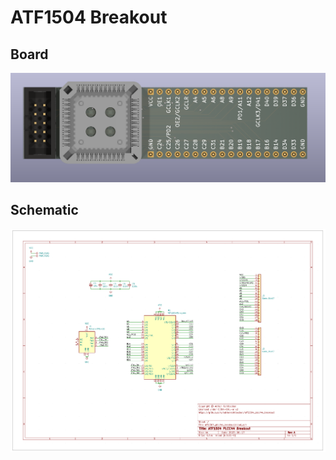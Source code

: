 # ATF1504 Breakout

## Board

![board](./images/board.png)

## Schematic

![schematic](./images/schematic.png)
